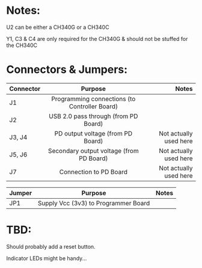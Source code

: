 # Notes:
U2 can be either a CH340G or a CH340C

Y1, C3 & C4 are only required for the CH340G & should not be stuffed for the CH340C

# Connectors & Jumpers:

| Connector | Purpose                                             | Notes                         |
| --------- |:---------------------------------------------------:| -----------------------------:|
| J1        | Programming connections (to Controller Board)       |                               |
| J2        | USB 2.0 pass through (from PD Board)                |                               |
| J3, J4    | PD output voltage (from PD Board)                   | Not actually used here        |
| J5, J6    | Secondary output voltage (from PD Board)            | Not actually used here        |
| J7        | Connection to PD Board                              | Not actually used here        |

| Jumper    | Purpose                              | Notes                         |
| --------- |:------------------------------------:| -----------------------------:|
| JP1       | Supply Vcc (3v3) to Programmer Board |                               |

# TBD:

Should probably add a reset button.

Indicator LEDs might be handy...
